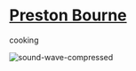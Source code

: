 [Preston Bourne](https://prestonbourne.dev/)
===============================

cooking

![sound-wave-compressed](https://github.com/user-attachments/assets/2900889f-1440-4294-9b67-da74c9c165ff)

